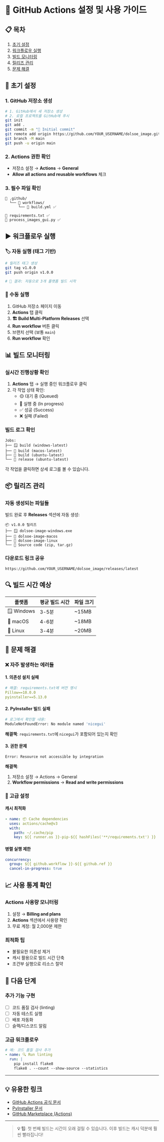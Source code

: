 # 🚀 GitHub Actions 설정 및 사용 가이드

## 📋 목차
1. [초기 설정](#-초기-설정)
2. [워크플로우 실행](#-워크플로우-실행)
3. [빌드 모니터링](#-빌드-모니터링)
4. [릴리즈 관리](#-릴리즈-관리)
5. [문제 해결](#-문제-해결)

## 🔧 초기 설정

### 1. GitHub 저장소 생성
```bash
# 1. GitHub에서 새 저장소 생성
# 2. 로컬 프로젝트를 GitHub에 푸시
git init
git add .
git commit -m "🎉 Initial commit"
git remote add origin https://github.com/YOUR_USERNAME/dolsoe_image.git
git branch -M main
git push -u origin main
```

### 2. Actions 권한 확인
- 저장소 설정 → **Actions** → **General**
- **Allow all actions and reusable workflows** 체크

### 3. 필수 파일 확인
```
📁 .github/
  └── 📁 workflows/
      └── 📄 build.yml ✅

📄 requirements.txt ✅
📄 process_images_gui.py ✅
```

## ▶️ 워크플로우 실행

### 🏷️ 자동 실행 (태그 기반)
```bash
# 릴리즈 태그 생성
git tag v1.0.0
git push origin v1.0.0

# 🎯 결과: 자동으로 3개 플랫폼 빌드 시작
```

### 🔧 수동 실행
1. GitHub 저장소 페이지 이동
2. **Actions** 탭 클릭
3. **🏗️ Build Multi-Platform Releases** 선택
4. **Run workflow** 버튼 클릭
5. 브랜치 선택 (보통 `main`)
6. **Run workflow** 확인

## 📊 빌드 모니터링

### 실시간 진행상황 확인
1. **Actions** 탭 → 실행 중인 워크플로우 클릭
2. 각 작업 상태 확인:
   - 🟡 대기 중 (Queued)
   - 🔵 실행 중 (In progress)
   - ✅ 성공 (Success)
   - ❌ 실패 (Failed)

### 빌드 로그 확인
```
Jobs:
├── 🪟 build (windows-latest) 
├── 🍎 build (macos-latest)
├── 🐧 build (ubuntu-latest)
└── 🚀 release (ubuntu-latest)
```

각 작업을 클릭하면 상세 로그를 볼 수 있습니다.

## 📦 릴리즈 관리

### 자동 생성되는 파일들
빌드 완료 후 **Releases** 섹션에 자동 생성:

```
📦 v1.0.0 릴리즈
├── 🪟 dolsoe-image-windows.exe
├── 🍎 dolsoe-image-macos
├── 🐧 dolsoe-image-linux
└── 📄 Source code (zip, tar.gz)
```

### 다운로드 링크 공유
```
https://github.com/YOUR_USERNAME/dolsoe_image/releases/latest
```

## 🔍 빌드 시간 예상

| 플랫폼 | 평균 빌드 시간 | 파일 크기 |
|--------|---------------|-----------|
| 🪟 Windows | 3-5분 | ~15MB |
| 🍎 macOS | 4-6분 | ~18MB |
| 🐧 Linux | 3-4분 | ~20MB |

## 🚨 문제 해결

### ❌ 자주 발생하는 에러들

#### 1. **의존성 설치 실패**
```yaml
# 해결: requirements.txt에 버전 명시
Pillow==10.0.0
pyinstaller==5.13.0
```

#### 2. **PyInstaller 빌드 실패**
```bash
# 로그에서 확인할 내용:
ModuleNotFoundError: No module named 'nicegui'
```
**해결책**: `requirements.txt`에 `nicegui`가 포함되어 있는지 확인

#### 3. **권한 문제**
```
Error: Resource not accessible by integration
```
**해결책**: 
1. 저장소 설정 → Actions → General
2. **Workflow permissions** → **Read and write permissions**

### 🔧 고급 설정

#### 캐시 최적화
```yaml
- name: 📦 Cache dependencies
  uses: actions/cache@v3
  with:
    path: ~/.cache/pip
    key: ${{ runner.os }}-pip-${{ hashFiles('**/requirements.txt') }}
```

#### 병렬 실행 제한
```yaml
concurrency:
  group: ${{ github.workflow }}-${{ github.ref }}
  cancel-in-progress: true
```

## 📈 사용 통계 확인

### Actions 사용량 모니터링
1. 설정 → **Billing and plans**
2. **Actions** 섹션에서 사용량 확인
3. 무료 계정: 월 2,000분 제한

### 최적화 팁
- 불필요한 의존성 제거
- 캐시 활용으로 빌드 시간 단축
- 조건부 실행으로 리소스 절약

## 🎯 다음 단계

### 추가 기능 구현
- [ ] 코드 품질 검사 (linting)
- [ ] 자동 테스트 실행
- [ ] 배포 자동화
- [ ] 슬랙/디스코드 알림

### 고급 워크플로우
```yaml
# 예: 코드 품질 검사 추가
- name: 🔍 Run linting
  run: |
    pip install flake8
    flake8 . --count --show-source --statistics
```

---

## 💡 유용한 링크

- [GitHub Actions 공식 문서](https://docs.github.com/en/actions)
- [PyInstaller 문서](https://pyinstaller.org/)
- [GitHub Marketplace (Actions)](https://github.com/marketplace?type=actions)

---

> **💡 팁**: 첫 번째 빌드는 시간이 오래 걸릴 수 있습니다. 이후 빌드는 캐시 덕분에 훨씬 빨라집니다! 